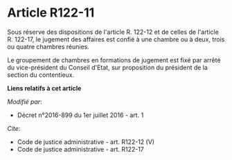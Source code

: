# Article R122-11

Sous réserve des dispositions de l'article R. 122-12 et de celles de l'article R. 122-17, le jugement des affaires est confié
à une chambre ou à deux, trois ou quatre chambres réunies. 

Le groupement de chambres en formations de jugement est fixé par arrêté du vice-président du Conseil d'Etat, sur proposition
du président de la section du contentieux.

**Liens relatifs à cet article**

_Modifié par_:

  - Décret n°2016-899 du 1er juillet 2016 - art. 1

_Cite_:

  - Code de justice administrative - art. R122-12 (V)
  - Code de justice administrative - art. R122-17
